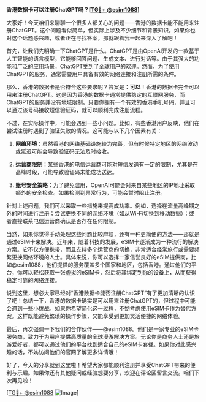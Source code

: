 **香港数据卡可以注册ChatGPT吗？[[TG💪+ @esim1088](https://t.me/s/esim1088)]**

大家好！今天咱们来聊聊一个很多人都关心的问题——香港的数据卡能不能用来注册ChatGPT。这个问题看似简单，但实际上涉及不少细节和背景知识。如果你也对这个话题感兴趣，或者正在寻找答案，那就跟着我一起来深入了解吧！

首先，让我们先明确一下ChatGPT是什么。ChatGPT是由OpenAI开发的一款基于人工智能的语言模型，它能够回答问题、生成文本、进行对话等。由于其强大的功能和广泛的应用场景，ChatGPT受到了全球用户的欢迎。然而，为了使用ChatGPT的服务，通常需要用户具备有效的网络连接和注册所需的条件。

那么，香港的数据卡是否符合这些要求呢？答案是：**可以**！香港的数据卡完全可以用来注册ChatGPT。这是因为香港的数据卡通常提供稳定的互联网服务，而ChatGPT的服务并没有地域限制。只要你拥有一个有效的香港手机号码，并且可以通过该号码接收短信验证码，就可以顺利完成注册流程。

不过，在实际操作中，可能会遇到一些小问题。比如，有些香港用户反映，他们在尝试注册时遇到了验证失败的情况。这可能与以下几个因素有关：

1. **网络环境**：虽然香港的网络基础设施较为完善，但有时候特定地区的网络波动或延迟可能会导致验证码无法及时接收。
   
2. **运营商限制**：某些香港的电信运营商可能对短信发送有一定的限制，尤其是在高峰时段，可能导致验证码未能成功送达。

3. **账号安全策略**：为了避免滥用，OpenAI可能会对来自某些地区的IP地址采取额外的安全检查。如果检测到异常行为，可能会暂时阻止注册。

针对上述问题，我们可以采取一些措施来提高成功率。例如，选择在流量高峰期之外的时间进行注册；尝试更换不同的网络环境（如从Wi-Fi切换到移动数据）；或者直接联系电信运营商确认是否存在任何限制。

当然，如果你觉得手动处理这些问题比较麻烦，还有一种更简便的方法——那就是通过eSIM卡来解决。近年来，随着科技的发展，eSIM卡逐渐成为一种流行的解决方案。它不仅方便携带，而且支持多个运营商的切换，非常适合经常旅行或需要频繁更换网络环境的人士。具体来说，你可以选择一家信誉良好的eSIM提供商，比如@esim1088，他们提供的服务覆盖多个国家和地区，包括香港。通过他们的平台，你可以轻松获取一张虚拟的eSIM卡，然后将其绑定到你的设备上，从而获得稳定可靠的网络连接。

说到这里，想必大家已经对“香港数据卡能否注册ChatGPT”有了更加清晰的认识了吧！总结一下，香港的数据卡确实是可以用来注册ChatGPT的，但过程中可能会遇到一些小挑战。如果你希望简化这一过程，不妨考虑使用eSIM卡作为替代方案。这样既能避免繁琐的操作步骤，又能享受到更加灵活便捷的网络体验。

最后，再次强调一下我们的合作伙伴——@esim1088。他们是一家专业的eSIM卡服务商，致力于为用户提供高质量的全球漫游解决方案。无论你是商务人士还是旅游爱好者，都可以通过他们的平台找到适合自己的eSIM卡套餐。如果你对此感兴趣的话，不妨访问他们的官网了解更多详情哦！

好了，今天的分享就到这里啦！希望大家都能顺利注册并享受ChatGPT带来的便利与乐趣。如果你还有其他疑问或经验想要分享，欢迎在评论区留言交流。咱们下次再见啦！

[[TG💪+ @esim1088](https://t.me/s/esim1088) ![Image](https://i.postimg.cc/4NQfJmqS/Snipaste-2025-05-13-00-14-12.png)]